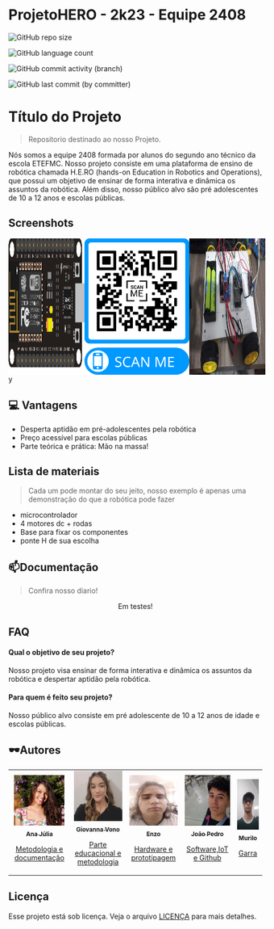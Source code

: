 # ProjetoHERO - 2k23 - Equipe 2408

![GitHub repo size](https://img.shields.io/github/repo-size/freitasj1/projeteHERO?style=for-the-badge)

![GitHub language count](https://img.shields.io/github/languages/count/freitasj1/projeteHERO?style=for-the-badge)


![GitHub commit activity (branch)](https://img.shields.io/github/commit-activity/y/freitasj1/projeteHERO?style=for-the-badge)


![GitHub last commit (by committer)](https://img.shields.io/github/last-commit/freitasj1/ProjeteHERO?style=for-the-badge)





# Título do Projeto

> Repositorio destinado ao nosso Projeto.

Nós somos a equipe 2408 formada por alunos do segundo ano técnico da escola ETEFMC. Nosso projeto consiste em uma plataforma de ensino de robótica chamada H.E.RO (hands-on Education in Robotics and Operations), que possui um objetivo de ensinar de forma interativa e dinâmica os assuntos da robótica. Além disso, nosso público alvo são pré adolescentes de 10 a 12 anos e escolas públicas.

## Screenshots


<div style="display: flex; justify-content: space-between;">
    <img src="assets/img/esp32.png" alt="Imagem 1" width="30%">
    <img src="assets/img/QRcodeSite.png" alt="Imagem 2" width="480" height="270">
    <img src="assets/img/fotoCarro.jpeg" alt="Imagem 3" width="30%">
</div>
y



## 💻 Vantagens

- Desperta aptidão em pré-adolescentes pela robótica
- Preço acessível para escolas públicas
- Parte teórica e prática: Mão na massa!

## Lista de materiais

>Cada um pode montar do seu jeito, nosso exemplo é apenas uma demonstração do que a robótica pode fazer

- microcontrolador 
- 4 motores dc + rodas
- Base para fixar os componentes
- ponte H de sua escolha 




## 📫Documentação

> Confira nosso diario!
<p align='center'> Em testes!
 
  <!-- <a href="https://eteacojeorg-my.sharepoint.com/:o:/g/personal/freitas_j_edu_etefmc_com_br/EgUp486kboZGrSqPbz-lGv4BfmcwCqUDRjT4-NkH4WhdEQ?e=SHGIee">
    <img height="120em" src="assets/img/logoOneNote.png" />  
  </a>&nbsp;&nbsp; -->
</p>


## FAQ

#### Qual o objetivo de seu projeto?

Nosso projeto visa ensinar de forma interativa e  dinâmica os assuntos da robótica e despertar aptidão pela robótica.

#### Para quem é feito seu projeto?

 Nosso público alvo consiste em pré adolescente de 10 a 12 anos de idade e escolas públicas.


## 🕶️Autores

<table>
  <tr>
    <td align="center">
      <a href="#">
        <img src="assets/img/integrantes/anajuliaeditado2.png" width="100px" height="100px" alt="Ana júlia">
        <br>
        <sub><b>Ana Júlia</b></sub>
        <p>Metodologia e documentação</p>
      </a>
    </td>
    <td align="center">
      <a href="#">
        <img src="assets/img/integrantes/Gvono.jpeg" width="100px" height="100px" alt="Vono">
        <br>
        <sub><b>Giovanna Vono</b></sub>
        <p>Parte educacional e metodologia</p>
      </a>
    </td>
    <td align="center">
      <a href="#">
        <img src="assets/img/integrantes/enzo.jpeg" width="100px" height="100px" alt="Nome da Pessoa 3">
        <br>
        <sub><b>Enzo</b></sub>
        <p>Hardware e prototipagem</p>
      </a>
    </td>
    <td align="center">
      <a href="https://www.instagram.com/freitas.j1/">
        <img src="assets/img/integrantes/Joaopedro.jpeg" width="100px" height="100px" alt="Nome da Pessoa 4">
        <br>
        <sub><b>João Pedro</b></sub>
        <p>Software,IoT e Github</p>
      </a>
    </td>
    <td align="center">
      <a href="#">
        <img src="assets/img/integrantes/murilo.jpeg" width="100px" height="100px" alt="Nome da Pessoa 5">
        <br>
        <sub><b>Murilo</b></sub>
        <p>Garra</p>
      </a>
    </td>
  </tr>
</table>



## Licença

Esse projeto está sob licença. Veja o arquivo [LICENÇA](https://github.com/freitasj1/ProjeteHERO/blob/main/LICENSE) para mais detalhes.